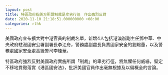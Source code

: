 ```yaml
---
layout: post
title: 特區政府指美方所謂制裁是卑劣行徑　作出強烈反對
date: 2020-11-10 21:18:51.000000000 +08:00
categories: rthk
---
```


美國政府宣布擴大對中港官員的制裁名單，新增4人包括港澳辦副主任鄧中華、中央政府駐港國安公署副署長李江舟，警務處副處長負責國家安全的劉賜蕙，以及警務處國家安全處高級警司李桂華。
 
特區政府強烈反對美國政府實施所謂「制裁」的卑劣行徑，將無懼任何威嚇，堅定不移地貫徹落實《港區國安法》，批評美國官員作出毫無根據及以偏概全的言論。
